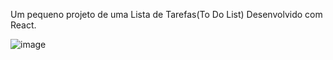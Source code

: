 Um pequeno projeto de uma Lista de Tarefas(To Do List)
Desenvolvido com React.

![image](https://github.com/dsfhigor/todo-list-react/assets/39709746/267ed5d0-fbab-4c88-bd9f-a6f7f3dc767e)
